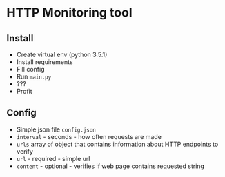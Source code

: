 HTTP Monitoring tool
====================

Install
-------

* Create virtual env (python 3.5.1)
* Install requirements
* Fill config
* Run `main.py`
* ???
* Profit

Config
------

* Simple json file `config.json`
* `interval` - seconds - how often requests are made
* `urls` array of object that contains information about HTTP endpoints to verify
 * `url` - required - simple url
 * `content` - optional - verifies if web page contains requested string